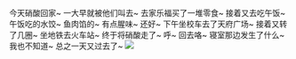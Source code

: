 今天硝酸回家~
一大早就被他们叫去~
去家乐福买了一堆零食~
接着又去吃午饭~
午饭吃的水饺~
鱼肉馅的~
有点腥味~
还好~
下午坐校车去了天府广场~
接着又转了几圈~
坐地铁去火车站~
终于将硝酸走了~
呼~
回去咯~
寝室那边发生了什么~
我也不知道~
总之一天又过去了~
![](https://upload-images.jianshu.io/upload_images/6641787-c2a4fa1045580dd8.jpeg?imageMogr2/auto-orient/strip%7CimageView2/2/w/1240)